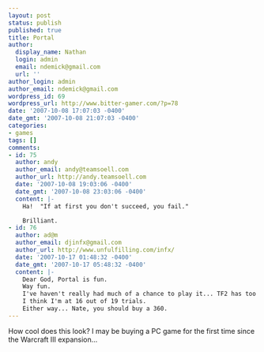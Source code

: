 ```yaml
---
layout: post
status: publish
published: true
title: Portal
author:
  display_name: Nathan
  login: admin
  email: ndemick@gmail.com
  url: ''
author_login: admin
author_email: ndemick@gmail.com
wordpress_id: 69
wordpress_url: http://www.bitter-gamer.com/?p=78
date: '2007-10-08 17:07:03 -0400'
date_gmt: '2007-10-08 21:07:03 -0400'
categories:
- games
tags: []
comments:
- id: 75
  author: andy
  author_email: andy@teamsoell.com
  author_url: http://andy.teamsoell.com
  date: '2007-10-08 19:03:06 -0400'
  date_gmt: '2007-10-08 23:03:06 -0400'
  content: |-
    Ha!  "If at first you don't succeed, you fail."

    Brilliant.
- id: 76
  author: ad@m
  author_email: djinfx@gmail.com
  author_url: http://www.unfulfilling.com/infx/
  date: '2007-10-17 01:48:32 -0400'
  date_gmt: '2007-10-17 05:48:32 -0400'
  content: |-
    Dear God, Portal is fun.
    Way fun.
    I've haven't really had much of a chance to play it... TF2 has too strong a pull on my soul.
    I think I'm at 16 out of 19 trials.
    Either way... Nate, you should buy a 360.
---
```

<p>How cool does this look? I may be buying a PC game for the first time since the Warcraft III expansion...</p>
<p><object width="425" height="350"><param name="movie" value="http://www.youtube.com/v/Wb7aDZeO_MQ"></param><param name="wmode" value="transparent"></param><embed src="http://www.youtube.com/v/Wb7aDZeO_MQ" type="application/x-shockwave-flash" wmode="transparent" width="425" height="350"></embed></object></p>
